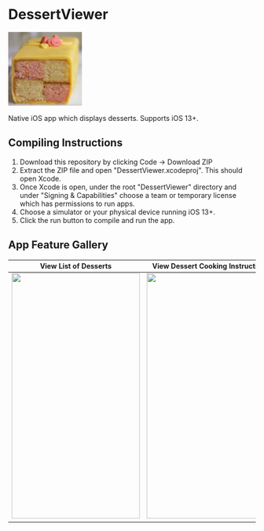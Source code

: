 # DessertViewer

<img src="DessertViewer/Assets.xcassets/AppIcon.appiconset/AppIcon.jpg" width = "150">

Native iOS app which displays desserts. Supports iOS 13+.

## Compiling Instructions
1. Download this repository by clicking Code -> Download ZIP
2. Extract the ZIP file and open "DessertViewer.xcodeproj". This should open Xcode.
3. Once Xcode is open, under the root "DessertViewer" directory and under "Signing & Capabilities" choose a team or temporary license which has permissions to run apps.
4. Choose a simulator or your physical device running iOS 13+.
5. Click the run button to compile and run the app.

## App Feature Gallery

| View List of Desserts | View Dessert Cooking Instructions | View Dessert Ingredients |
| ------------- | ------------- | ------------- |
| [<img src="https://i.gyazo.com/74cefb1f76cf2b429eb6df5334576575.jpg" width="261" height="500"/>](https://i.gyazo.com/74cefb1f76cf2b429eb6df5334576575.jpg) | [<img src="https://i.gyazo.com/0f1e301885f09c3550606c6bffb1f4a2.jpg" width="261" height="500"/>](https://i.gyazo.com/0f1e301885f09c3550606c6bffb1f4a2.jpg) | [<img src="https://i.gyazo.com/627bfb33f89c68c53293a031d0186177.jpg" width="261" height="500"/>](https://i.gyazo.com/627bfb33f89c68c53293a031d0186177.jpg) |
